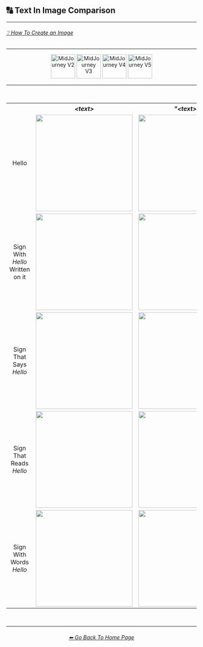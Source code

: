 <h2>🔠 Text In Image Comparison</h2>

<hr><!--------------->

<h6><a href="F://GitHubRepo/MidJourney-Styles-and-Keywords-Reference/wiki/%E2%9D%94-How-To-Guide#-creating-an-image">❔ How To Create an Image</a></h6>

<hr><!--------------->

<div align="center">

[<img src="./Images/Repo_Parts/Buttons/Version_Buttons/button_version_V2_inactive.webp?raw=true" alt="MidJourney V2" height="64" />](F://GitHubRepo/MidJourney-Styles-and-Keywords-Reference/Pages/MJ_V2/Comparison_Pages/Prompt_Writing/Text_In_Image_Comparison.md)
[<img src="./Images/Repo_Parts/Buttons/Version_Buttons/button_version_V3_inactive.webp?raw=true" alt="MidJourney V3" height="64" />](F://GitHubRepo/MidJourney-Styles-and-Keywords-Reference/Pages/MJ_V3/Comparison_Pages/Prompt_Writing/Text_In_Image_Comparison.md)
[<img src="./Images/Repo_Parts/Buttons/Version_Buttons/button_version_V4_inactive.webp?raw=true" alt="MidJourney V4" height="64" />](F://GitHubRepo/MidJourney-Styles-and-Keywords-Reference/Pages/MJ_V4/Comparison_Pages/Prompt_Writing/Text_In_Image_Comparison.md)
[<img src="./Images/Repo_Parts/Buttons/Version_Buttons/button_version_V5_Alpha_active.webp?raw=true" alt="MidJourney V5" height="64" />](F://GitHubRepo/MidJourney-Styles-and-Keywords-Reference/Pages/MJ_V5/Comparison_Pages/Prompt_Writing/Text_In_Image_Comparison.md)

</div>

<hr>
<br>

<div align="center">

<table>
    <tr align=center valign=middle>
        <th></th>
        <th><i>&#60;text&#62;</i></th>
        <th><i>"&#60;text&#62;"</i></th>
        <th><i>'&#60;text&#62;'</i></th>
    </tr>
    <tr align=center valign=middle>
        <td>Hello</td>
        <td><img src="./Images/MJ_V5/V5_Alpha_1/Comparison_Page_Images/Text_In_Image_Comparison/Text/Hello.webp?raw=true" width="256" /></td>
        <td><img src="./Images/MJ_V5/V5_Alpha_1/Comparison_Page_Images/Text_In_Image_Comparison/Text_With_Apostrophes/'Hello'.webp?raw=true" width="256" /></td>
        <td><img src="./Images/MJ_V5/V5_Alpha_1/Comparison_Page_Images/Text_In_Image_Comparison/Text_With_Quotes/''Hello''.webp?raw=true" width="256" /></td>
    </tr>
    <tr align=center valign=middle>
        <td>Sign With <i>Hello</i> Written on it</td>
        <td><img src="./Images/MJ_V5/V5_Alpha_1/Comparison_Page_Images/Text_In_Image_Comparison/Text/Sign_With_Hello_Written_on_it.webp?raw=true" width="256" /></td>
        <td><img src="./Images/MJ_V5/V5_Alpha_1/Comparison_Page_Images/Text_In_Image_Comparison/Text_With_Apostrophes/Sign_With_'Hello'_Written_on_it.webp?raw=true" width="256" /></td>
        <td><img src="./Images/MJ_V5/V5_Alpha_1/Comparison_Page_Images/Text_In_Image_Comparison/Text_With_Quotes/Sign_With_''Hello''_Written_on_it.webp?raw=true" width="256" /></td>
    </tr>
    <tr align=center valign=middle>
        <td>Sign That Says <i>Hello</i></td>
        <td><img src="./Images/MJ_V5/V5_Alpha_1/Comparison_Page_Images/Text_In_Image_Comparison/Text/Sign_That_Says_Hello.webp?raw=true" width="256" /></td>
        <td><img src="./Images/MJ_V5/V5_Alpha_1/Comparison_Page_Images/Text_In_Image_Comparison/Text_With_Quotes/Sign_That_Says_''Hello''.webp?raw=true" width="256" /></td>
        <td><img src="./Images/MJ_V5/V5_Alpha_1/Comparison_Page_Images/Text_In_Image_Comparison/Text_With_Apostrophes/Sign_That_Says_'Hello'.webp?raw=true" width="256" /></td>
    </tr>
    <tr align=center valign=middle>
        <td>Sign That Reads <i>Hello</i></td>
        <td><img src="./Images/MJ_V5/V5_Alpha_1/Comparison_Page_Images/Text_In_Image_Comparison/Text/Sign_That_Reads_Hello.webp?raw=true" width="256" /></td>
        <td><img src="./Images/MJ_V5/V5_Alpha_1/Comparison_Page_Images/Text_In_Image_Comparison/Text_With_Quotes/Sign_That_Says_''Hello''.webp?raw=true" width="256" /></td>
        <td><img src="./Images/MJ_V5/V5_Alpha_1/Comparison_Page_Images/Text_In_Image_Comparison/Text_With_Apostrophes/Sign_That_Reads_'Hello'.webp?raw=true" width="256" /></td>
    </tr>
    <tr align=center valign=middle>
        <td>Sign With Words <i>Hello</i></td>
        <td><img src="./Images/MJ_V5/V5_Alpha_1/Comparison_Page_Images/Text_In_Image_Comparison/Text/Sign_With_Words_Hello.webp?raw=true" width="256" /></td>
        <td><img src="./Images/MJ_V5/V5_Alpha_1/Comparison_Page_Images/Text_In_Image_Comparison/Text_With_Quotes/Sign_With_Words_''Hello''.webp?raw=true" width="256" /></td>
        <td><img src="./Images/MJ_V5/V5_Alpha_1/Comparison_Page_Images/Text_In_Image_Comparison/Text_With_Apostrophes/Sign_With_Words_'Hello'.webp?raw=true" width="256" /></td>
    </tr>
</table>

</div>

<br>

<hr><!--------------->
<div align="center">
<h6><a href="F://GitHubRepo/MidJourney-Styles-and-Keywords-Reference/README.md">⬅ Go Back To Home Page</a></h6>
</div>